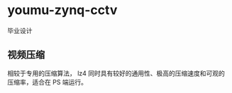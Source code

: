 # youmu-zynq-cctv
毕业设计

## 视频压缩

相较于专用的压缩算法， lz4 同时具有较好的通用性、极高的压缩速度和可观的压缩率，适合在 PS 端运行。

<!-- ## HDMI 输出时钟计算

使用 [Video Timings Calculator](https://tomverbeure.github.io/video_timings_calculator) ，由于我得屏幕分辨率为 800x480@60Hz ，输入后得到 CVT 的 Pixel Clock 为 29.5MHz 。
-->

